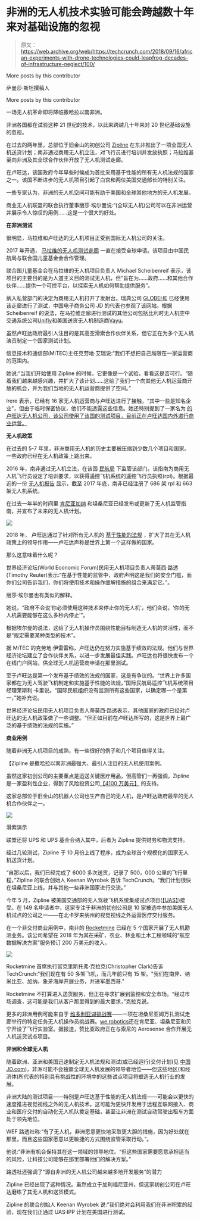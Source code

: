# 非洲的无人机技术实验可能会跨越数十年来对基础设施的忽视

> 原文：<https://web.archive.org/web/https://techcrunch.com/2018/09/16/african-experiments-with-drone-technologies-could-leapfrog-decades-of-infrastructure-neglect/100/>

More posts by this contributor

萨曼莎·斯坦撰稿人

More posts by this contributor

一场无人机革命即将降临撒哈拉以南非洲。

非洲各国都在试验这种 21 世纪的技术，以此来跨越几十年来对 20 世纪基础设施的忽视。

在过去的两年里，总部位于旧金山的初创公司 [Zipline](https://web.archive.org/web/20210207150829/https://www.crunchbase.com/organization/romotive) 在东非推出了一项全国无人机送货计划；南非通过商用无人机立法，对飞行员进行培训并发放执照；马拉维甚至向非洲及其全球合作伙伴开放了无人机测试走廊。

在卢旺达，该国政府今年早些时候成为首批采用基于性能的所有无人机法规的国家之一。该国不断进步的无人机项目引起了白宫和两位美国交通部长的特别关注。

一些专家认为，非洲的无人机空间可能有助于美国和全球其他地方的无人机发展。

商业无人机联盟的联合执行董事丽莎·埃尔曼说:“(全球无人机)公司可以在非洲运营并展示令人惊叹的用例……这是一个很大的好处。

**在非洲测试**

很明显，马拉维和卢旺达的无人机项目正受到国际无人机公司的关注。

2017 年开通， [马拉维的无人机测试走廊](https://web.archive.org/web/20210207150829/http://unicefstories.org/drones/malawi/) 一直在接受全球申请。该项目由中国民航局与联合国儿童基金会合作管理。

联合国儿童基金会在马拉维的无人机项目负责人 Michael Scheibenreif 表示，该项目的主要目的是为人道主义目的测试无人机，但“旨在为……政府……和其他合作伙伴……提供一个可控平台，以探索无人机如何帮助提供服务”。

纳入私营部门的决定为商用无人机打开了发射台。瑞典公司 [GLOBEHE](https://web.archive.org/web/20210207150829/http://www.globhe.com/) 已经使用该走廊进行了测试，中国电子商务公司 JD 的代表也参观了该网站。根据 Scheibenreif 的说法，在马拉维走廊进行测试的其他公司包括比利时无人机空中交通系统公司[Unifly](https://web.archive.org/web/20210207150829/https://www.crunchbase.com/organization/unifly)和美国送货无人机制造商[Vayu](https://web.archive.org/web/20210207150829/https://www.vayu.us/product/)。

虽然卢旺达政府最引人注目的是其高空滑索合作伙伴关系，但它正在为多个无人机演员制定一个国家测试计划。

信息技术和通信部(MiTEC)主任克劳地·艾瑞说:“我们不想把自己局限在一家运营商的范围内。

她说:“当我们开始使用 Zipline 的时候，它更像是一个试验，看看这是否可行。“随着我们越来越感兴趣，并扩大了该计划……这给了我们一个向其他无人机运营商开放的机会，并为我们当地的无人机运营商提供了空间。”

Irere 表示，已经有 16 家无人机运营商与卢旺达进行了接触，“其中一些是知名企业”，但由于临时保密协议，他们不能透露这些信息。她还特别提到了一家名为 [的卢旺达无人机公司，该公司使用了该国的测试项目，目前正在卢旺达国内外进行商业运营。](https://web.archive.org/web/20210207150829/http://charisuas.com/)

**无人机政策**

在过去的 5-7 年里，非洲商用无人机的历史主要被压缩到少数几个项目和国家。一些政府已经在无人机政策上跳出来。

2016 年，南非通过无人机立法，在该国 [民航局](https://web.archive.org/web/20210207150829/http://www.caa.co.za/Pages/RPAS/Remotely%20Piloted%20Aircraft%20Systems.aspx) 下监管该部门。该指南为商用无人机飞行员设定了培训要求，以获得遥控飞机系统的遥控飞行员执照(rpl)。根据最近的一份 [无人机报告](https://web.archive.org/web/20210207150829/https://www.rocketmine.com/state-of-drone-report-2018/) 显示，截至 2017 年底，南非已经注册了 686 架 rpl 和 663 架无人机系统。

在过去一年半的时间里 [肯尼亚](https://web.archive.org/web/20210207150829/https://www.capitalfm.co.ke/news/2018/03/kenya-publishes-rules-for-operating-drones/)[加纳](https://web.archive.org/web/20210207150829/http://3news.com/ghana-to-use-drones-to-deliver-essential-medicines-to-remote-areas-dr-bawumia/) 和坦桑尼亚已经发布或更新了无人机监管指南，并宣布了未来的无人机计划。

![](img/3fdbc63298896b1343125117f88c6e5f.png)

2018 年， 卢旺达通过了针对所有无人机的 [基于性能的法规](https://web.archive.org/web/20210207150829/https://innovator.news/rwanda-pioneers-drone-regulation-69a81b8264f9) ，扩大了其在无人机政策上的领导作用——卢旺达声称是世界上第一个这样做的国家。

那么这意味着什么呢？

世界经济论坛(World Economic Forum)民用无人机项目负责人蒂莫西·路透(Timothy Reuter)表示:“在基于性能的监管中，政府声明这是我们的安全门槛，而你们公司告诉我们，你们将使用技术和操作缓解措施的组合来满足它。”。

丽莎·埃尔曼也有类似的解释。

她说，“政府不会说‘你必须使用这种技术来停止你的无人机’，他们会说，‘你的无人机需要能够在这么多秒内停止’”。

根据埃尔曼的说法，这给了无人机操作员围绕性能目标制造无人机的灵活性，而不是“规定需要某种类型的技术”。

据 MiTEC 的克劳地·伊雷雷称，卢旺达仍在努力实施基于绩效的法规。他们与世界经济论坛建立了合作伙伴关系，以进一步发展最佳实践。卢旺达也将很快发布一个在线门户网站，供全球无人机运营商申请在那里测试。

至于卢旺达是第一个发布基于绩效的法规的国家，这是有争议的。“世界上许多国家都在为无人驾驶飞机制定和实施基于性能的法规，”国际民航局遥控飞机系统项目经理莱斯利·卡里说。“国际民航组织没有监测所有这些国家，以确定哪一个是第一，”她补充说。

世界经济论坛民用无人机项目负责人蒂莫西·路透表示，其他国家的政府已经对卢旺达的无人机政策做了一些调整。“但正如目前在卢旺达所写的，这是世界上最广泛的基于绩效的法规的实施。”

**商业用例**

随着非洲无人机项目的成熟，有一些很好的例子和几个项目值得关注。

【Zipline 是撒哈拉以南非洲最强大、最引人注目的无人机使用案例。

虽然这家初创公司的主要重点是运送关键医疗用品，但高管们一再强调，Zipline 是一家盈利性企业，得到了风险投资公司[【4100 万美元】](https://web.archive.org/web/20210207150829/https://www.crunchbase.com/organization/romotive) 的支持。

这家总部位于旧金山的机器人公司也生产自己的无人机，是卢旺达政府最早的无人机合作伙伴之一。

![](img/fe56d8ef8d88d78de38c01ed07fb7be4.png)

滑索演示

联盟还将 UPS 和 UPS 基金会纳入其中，后者为 Zipline 提供财务和物流支持。

经过几轮测试，Zipline 于 10 月份上线了程序[](https://web.archive.org/web/20210207150829/https://beta.techcrunch.com/2016/10/31/rwandas-tech-initiatives-prove-african-governments-can-catalyze-innovation/)，成为全球首个规模化的国家无人机送货计划。

“自那以后，我们已经完成了 6000 多次送货，记录了 500，000 公里的飞行里程，”Zipline 的联合创始人 Keenan Wyrobek 告诉 TechCrunch。“我们计划很快在坦桑尼亚上线，并与其他一些非洲国家进行交流。”

今年 5 月，Zipline 被美国交通部的无人驾驶飞机系统集成试点项目([【UAS】](https://web.archive.org/web/20210207150829/https://www.faa.gov/uas/programs_partnerships/uas_integration_pilot_program/))接受。在 149 名申请者中，这家专注于非洲的初创公司是 10 家被选中参加美国无人机试点的公司之一——在北卡罗来纳州的视觉视线之外运营[](https://web.archive.org/web/20210207150829/https://www.expouav.com/news/latest/beyond-visual-line-sight-operations-next-target-faa-regulation/)医疗交付服务。

在一个非交付商业用例中，南非的 [Rocketmine](https://web.archive.org/web/20210207150829/https://www.rocketmine.com/) 已经在 5 个国家开展了无人机勘测业务。该公司希望在 2018 年为其在采矿、农业、林业和土木工程领域的“航空数据解决方案”服务预订 200 万美元的收入。

![](img/0c1e3a8953e0c5c63d15ddc63e65745d.png)

Rocketmine 首席执行官克里斯托弗·克拉克(Christopher Clark)告诉 TechCrunch:“我们现在有 50 多架飞机，而几年前只有 15 架。"我们在南非、纳米比亚、加纳、象牙海岸开展业务，并进军墨西哥."

Rocketmine 不打算进入送货服务，但正在寻求扩展到监控和安全市场。“经过市场调查，这可能是我们从客户那里得到的最大要求，”克拉克说。

更多的非洲用例可能来自于 [维多利亚湖挑战赛](https://web.archive.org/web/20210207150829/https://www.lakevictoriachallenge.org/challenge/)——一项在坦桑尼亚姆万扎测试走廊举行的特定任务无人机操作员挑战赛。[we robotics](https://web.archive.org/web/20210207150829/https://werobotics.org/)还在肯尼亚、坦桑尼亚和贝宁开设了飞行实验室。据报道，赞比亚[](https://web.archive.org/web/20210207150829/https://www.lusakatimes.com/2017/01/17/zambia-start-using-drones-deliver-medicines-rural-areas/)政府正在与索尼的 Aerosense 合作开展无人机送货试点项目。

**非洲和全球无人机**

随着欧洲、亚洲和美国迅速制定无人机法规和测试(或已经运行)交付计划(见 [中国 JD.com](https://web.archive.org/web/20210207150829/https://www.bloomberg.com/news/features/2018-07-03/china-s-on-the-fast-track-to-making-uav-drone-deliveries))，非洲可能不会独霸全球无人机发展的领导者地位——但这些地区(和经济体)所代表的特别具有挑战性的环境中的这些试点项目将塑造无人机行业的发展。

非洲大陆的测试项目——特别是卢旺达基于性能的无人机法规——可能会以更快的速度推进视觉视线之外的[](https://web.archive.org/web/20210207150829/https://www.expouav.com/news/latest/beyond-visual-line-sight-operations-next-target-faa-regulation/)无人机技术。这可能为更快开发用于远程互联网接入、商业和医疗交付的自动化无人机队奠定基础，甚至让非洲在测试自动驾驶出租车方面处于领先地位。

WEF 路透社称:“有了无人机，非洲愿意更快地采取更大胆的措施，因为好处就在那里，而且这些国家愿意以更敏捷的方式围绕监管采取行动。”。

他说:“非洲有机会保持其在这一领域的领导地位。“但这些国家需要愿意承担适当的风险，让科技公司能够在那里部署他们的解决方案。”

路透社还强调了“源自非洲的无人机公司越来越多地开发服务”的潜力

Zipline 已经出现了这种情况。虽然成立于加利福尼亚州，但这家初创公司在卢旺达磨练了其无人机和送货模式。

Zipline 的联合创始人 Keenan Wyrobek 说:“我们绝对会利用我们在非洲积累的经验，现在我们正通过 UAS·IPP 计划在美国进行测试。
